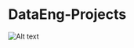 # DataEng-Projects

![Alt text]( /Images/Tableau/blx_mdp_etl_pipeline.jpeg "Portolio risk modling data pipeline")
